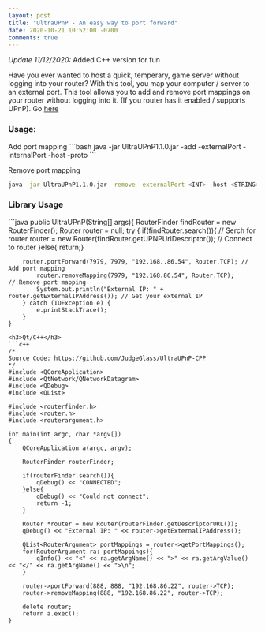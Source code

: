 ```yaml
---
layout: post
title: "UltraUPnP - An easy way to port forward"
date: 2020-10-21 10:52:00 -0700
comments: true
---
```


<em>Update 11/12/2020: </em> Added C++ version for fun<br>

Have you ever wanted to host a quick, temperary, game server without logging into your router? With this tool, you
map your computer / server to an external port. This tool allows you to add and remove port mappings on your router
without logging into it. (If you router has it enabled / supports UPnP). Go [here](https://github.com/Zicron-Technologies/UltraUPnP)

<h3>Usage:</h3>
Add port mapping
```bash
java -jar UltraUPnP1.1.0.jar -add -externalPort <INT> -internalPort <INT> -host <STRING> -proto <String: UDP|TCP>
```


Remove port mapping
```bash
java -jar UltraUPnP1.1.0.jar -remove -externalPort <INT> -host <STRING> -proto <String: TCP|UDP>
```

<h3>Library Usage</h3>
```java
public UltraUPnP(String[] args){
        RouterFinder findRouter = new RouterFinder();
        Router router = null;
        try {
            if(findRouter.search()){ // Serch for router
                router = new Router(findRouter.getUPNPUrlDescriptor()); // Connect to router
            }else{ return;}

	    router.portForward(7979, 7979, "192.168..86.54", Router.TCP); // Add port mapping
            router.removeMapping(7979, "192.168.86.54", Router.TCP);      // Remove port mapping
            System.out.println("External IP: " + router.getExternalIPAddress()); // Get your external IP
        } catch (IOException e) {
            e.printStackTrace();
        }
    }
```
<h3>Qt/C++</h3>
```c++
/*
Source Code: https://github.com/JudgeGlass/UltraUPnP-CPP
*/
#include <QCoreApplication>
#include <QtNetwork/QNetworkDatagram>
#include <QDebug>
#include <QList>

#include <routerfinder.h>
#include <router.h>
#include <routerargument.h>

int main(int argc, char *argv[])
{
    QCoreApplication a(argc, argv);

    RouterFinder routerFinder;

    if(routerFinder.search()){
        qDebug() << "CONNECTED";
    }else{
        qDebug() << "Could not connect";
        return -1;
    }

    Router *router = new Router(routerFinder.getDescriptorURL());
    qDebug() << "External IP: " << router->getExternalIPAddress();

    QList<RouterArgument> portMappings = router->getPortMappings();
    for(RouterArgument ra: portMappings){
        qInfo() << "<" << ra.getArgName() << ">" << ra.getArgValue() << "</" << ra.getArgName() << ">\n";
    }

    router->portForward(888, 888, "192.168.86.22", router->TCP);
    router->removeMapping(888, "192.168.86.22", router->TCP);

    delete router;
    return a.exec();
}

```

